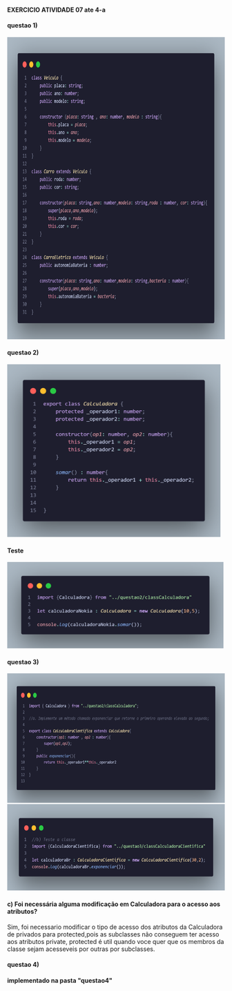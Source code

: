 <h4>EXERCICIO ATIVIDADE 07 ate 4-a</h4>

<div>
        <h4>questao 1)</h4>
        <img height=700 src="./img/code.png"    alt="codico da questao 1">
</div>


<div>
        <h4>questao 2)</h4>
        <img height=400 src="./img/code2.png"    alt="codico da questao2"><br><h4>Teste</h4>
        <img height=200 src="./img/code2_teste.png"    alt="codico da questao2 teste">
</div>

<div>
        <h4>questao 3)</h4>
        <img height=300 src="./img/code3.png"    alt="codico da questao3 letra a">
        <img height=200 src="./img/code3_b.png"    alt="codico da questao3 letra b">
        <h4>c) Foi necessária alguma modificação em Calculadora para o acesso aos atributos?</h4>Sim, foi necessario modificar o tipo de acesso dos atributos da Calculadora de privados para protected,pois as subclasses não conseguem ter acesso aos atributos private, protected é util quando voce quer que os membros da classe sejam acesseveis por outras por subclasses.</h4>
</div>

<div>
        <h4>questao 4)</h4><h4>implementado na pasta "questao4"</h4>

</div>